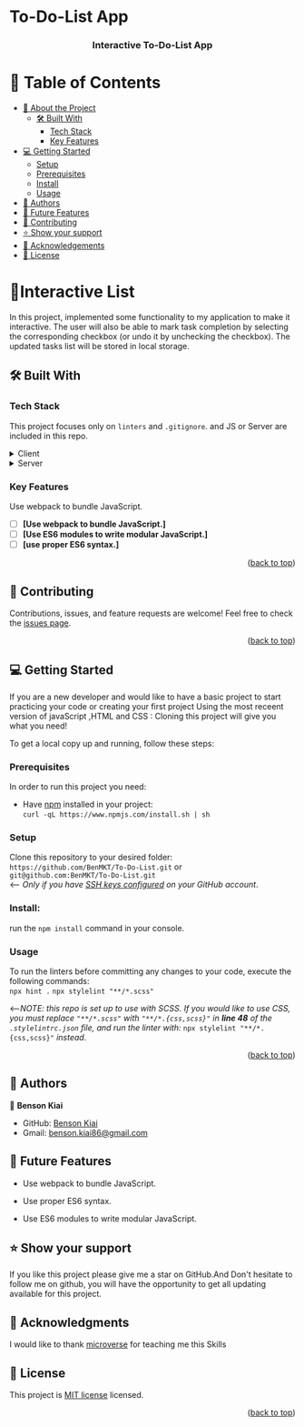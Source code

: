 # To-Do-List App

<a name="readme-top"></a>

<div align="center">
  <h3><b>Interactive To-Do-List App</b></h3>
</div>
<!-- TABLE OF CONTENTS -->

# 📗 Table of Contents
- [📖 About the Project](#about-project)
  - [🛠 Built With](#built-with)
    - [Tech Stack](#tech-stack)
    - [Key Features](#key-features)
- [💻 Getting Started](#getting-started)
  - [Setup](#setup)
  - [Prerequisites](#prerequisites)
  - [Install](#install)
  - [Usage](#usage)
- [👥 Authors](#authors)
- [🔭 Future Features](#future-features)
- [🤝 Contributing](#contributing)
- [⭐️ Show your support](#support)
- [🙏 Acknowledgements](#acknowledgements)
- [📝 License](#license)
<!-- PROJECT DESCRIPTION -->

# 📖Interactive List<a name="about-project"></a>
In this project, implemented some functionality to my application to make it interactive. The user will also be able to mark task completion by selecting the corresponding checkbox (or undo it by unchecking the checkbox). The updated tasks list will be stored in local storage.
## 🛠 Built With <a name="built-with"></a>
### Tech Stack <a name="tech-stack"></a>

 This project focuses only on `linters` and `.gitignore`. and JS or Server are included in this repo.
<details>
  <summary>Client</summary>
  <ul>
    <li><a href="https://www.w3.org/html/">HTML</a></li>
    <li><a href="https://www.w3.org/Style/CSS/Overview.en.html">SCSS</a></li>
    <li><a href="https://www.javascript.com/">JavaScript</a></li>
  </ul>
</details>
<details>
  <summary>Server</summary>
  <ul>
    <li><a href="https://www.netlify.com/">Netlify</a></li>
  </ul>
</details>
<!-- Features -->

### Key Features <a name="key-features"></a>
 Use webpack to bundle JavaScript.
- [ ] **[Use webpack to bundle JavaScript.]**
- [ ] **[Use ES6 modules to write modular JavaScript.]**
- [ ] **[use proper ES6 syntax.]**
<p align="right">(<a href="#readme-top">back to top</a>)</p>

<!-- LIVE DEMO -->

## 🤝 Contributing <a name="contributing"></a>
Contributions, issues, and feature requests are welcome!
Feel free to check the [issues page](https://github.com/BenMKT/To-Do-List/issues).
<p align="right">(<a href="#readme-top">back to top</a>)</p>
<!-- GETTING STARTED -->

## 💻 Getting Started <a name="getting-started"></a>
If you are a new developer and would like to have a basic project to start practicing your code or creating your first project Using the most receent version of javaScript ,HTML and CSS : Cloning this project will give you what you need!

To get a local copy up and running, follow these steps:
### Prerequisites

In order to run this project you need:
- Have [npm](https://www.npmjs.com/package/npm) installed in your project:<br>
  `curl -qL https://www.npmjs.com/install.sh | sh`
### Setup

Clone this repository to your desired folder:<br>
`https://github.com/BenMKT/To-Do-List.git`
or<br>
`git@github.com:BenMKT/To-Do-List.git`<br> <-- _Only if you have [SSH keys configured](https://docs.github.com/en/authentication/connecting-to-github-with-ssh/adding-a-new-ssh-key-to-your-github-account) on your GitHub account_.
### Install:

run the `npm install` command in your console.
### Usage
To run the linters before committing any changes to your code, execute the following commands:<br>
`npx hint .`
`npx stylelint "**/*.scss"` <br>

<--_NOTE: this repo is set up to use with SCSS. If you would like to use CSS, you must replace `"**/*.scss"` with `"**/*.{css,scss}"` in **line 48** of the `.stylelintrc.json` file, and run the linter with:_
`npx stylelint "**/*.{css,scss}"` _instead_.
<p align="right">(<a href="#readme-top">back to top</a>)</p>
<!-- AUTHORS -->

## 👥 Authors <a name="authors"></a>
 👤 **Benson Kiai**

- GitHub: [Benson Kiai](https://github.com/BenMKT)
- Gmail: benson.kiai86@gmail.com
<!-- FUTURE FEATURES -->

## 🔭 Future Features <a name="future-features"></a>

- Use webpack to bundle JavaScript.
- Use proper ES6 syntax.
- Use ES6 modules to write modular JavaScript.
  <!-- CONTRIBUTING -->

  <!-- SUPPORT -->

## ⭐️ Show your support <a name="support"></a>

 If you like this project please give me a star on GitHub.And Don't hesitate to follow me on github, you will have the opportunity to get all updating available for this project.

<!-- ACKNOWLEDGEMENTS -->

## 🙏 Acknowledgments <a name="acknowledgements"></a>

 I would like to thank [microverse](https://www.microverse.org/) for teaching me this Skills

<!-- LICENSE -->

## 📝 License <a name="license"></a>

This project is [MIT license](./LICENSE) licensed.

<p align="right">(<a href="#readme-top">back to top</a>)</p>
